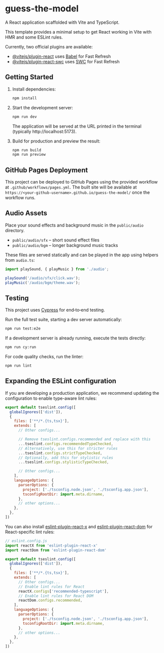# guess-the-model

A React application scaffolded with Vite and TypeScript.

This template provides a minimal setup to get React working in Vite with HMR and some ESLint rules.

Currently, two official plugins are available:

- [@vitejs/plugin-react](https://github.com/vitejs/vite-plugin-react/blob/main/packages/plugin-react) uses [Babel](https://babeljs.io/) for Fast Refresh
- [@vitejs/plugin-react-swc](https://github.com/vitejs/vite-plugin-react/blob/main/packages/plugin-react-swc) uses [SWC](https://swc.rs/) for Fast Refresh

## Getting Started

1. Install dependencies:

   ```bash
   npm install
   ```

2. Start the development server:

   ```bash
   npm run dev
   ```

   The application will be served at the URL printed in the terminal (typically http://localhost:5173).

3. Build for production and preview the result:

   ```bash
   npm run build
   npm run preview
   ```

## GitHub Pages Deployment

This project can be deployed to GitHub Pages using the provided workflow at `.github/workflows/pages.yml`. The built site will be available at `https://<your-github-username>.github.io/guess-the-model/` once the workflow runs.

## Audio Assets

Place your sound effects and background music in the `public/audio` directory.

- `public/audio/sfx` – short sound effect files
- `public/audio/bgm` – longer background music tracks

These files are served statically and can be played in the app using helpers from `audio.ts`:

```ts
import playSound, { playMusic } from './audio';

playSound('/audio/sfx/click.wav');
playMusic('/audio/bgm/theme.wav');
```

## Testing

This project uses [Cypress](https://www.cypress.io/) for end‑to‑end testing.

Run the full test suite, starting a dev server automatically:

```bash
npm run test:e2e
```

If a development server is already running, execute the tests directly:

```bash
npm run cy:run
```

For code quality checks, run the linter:

```bash
npm run lint
```

## Expanding the ESLint configuration

If you are developing a production application, we recommend updating the configuration to enable type-aware lint rules:

```js
export default tseslint.config([
  globalIgnores(['dist']),
  {
    files: ['**/*.{ts,tsx}'],
    extends: [
      // Other configs...

      // Remove tseslint.configs.recommended and replace with this
      ...tseslint.configs.recommendedTypeChecked,
      // Alternatively, use this for stricter rules
      ...tseslint.configs.strictTypeChecked,
      // Optionally, add this for stylistic rules
      ...tseslint.configs.stylisticTypeChecked,

      // Other configs...
    ],
    languageOptions: {
      parserOptions: {
        project: ['./tsconfig.node.json', './tsconfig.app.json'],
        tsconfigRootDir: import.meta.dirname,
      },
      // other options...
    },
  },
])
```

You can also install [eslint-plugin-react-x](https://github.com/Rel1cx/eslint-react/tree/main/packages/plugins/eslint-plugin-react-x) and [eslint-plugin-react-dom](https://github.com/Rel1cx/eslint-react/tree/main/packages/plugins/eslint-plugin-react-dom) for React-specific lint rules:

```js
// eslint.config.js
import reactX from 'eslint-plugin-react-x'
import reactDom from 'eslint-plugin-react-dom'

export default tseslint.config([
  globalIgnores(['dist']),
  {
    files: ['**/*.{ts,tsx}'],
    extends: [
      // Other configs...
      // Enable lint rules for React
      reactX.configs['recommended-typescript'],
      // Enable lint rules for React DOM
      reactDom.configs.recommended,
    ],
    languageOptions: {
      parserOptions: {
        project: ['./tsconfig.node.json', './tsconfig.app.json'],
        tsconfigRootDir: import.meta.dirname,
      },
      // other options...
    },
  },
])
```
